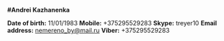 **#Andrei Kazhanenka**

**Date of birth:** 11/01/1983
**Mobile:** +375295529283
**Skype:** treyer10
**Email address:** nemereno_by@mail.ru
**Viber:** +375295529283
